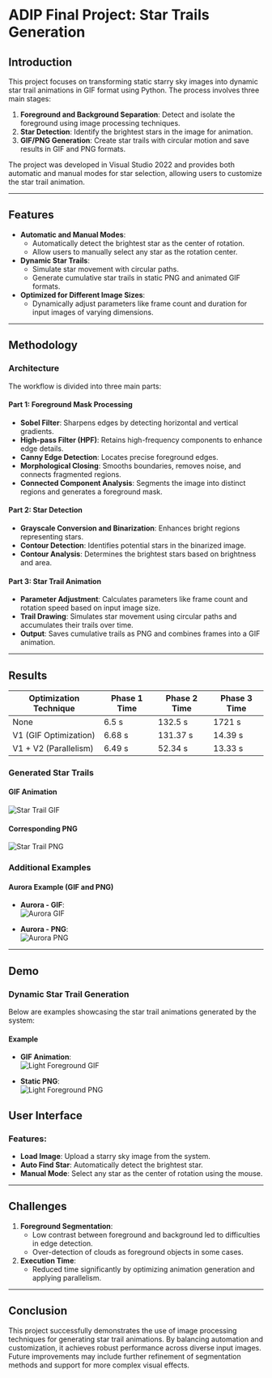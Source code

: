 # ADIP Final Project: Star Trails Generation 

## Introduction  
This project focuses on transforming static starry sky images into dynamic star trail animations in GIF format using Python. The process involves three main stages:
1. **Foreground and Background Separation**: Detect and isolate the foreground using image processing techniques.
2. **Star Detection**: Identify the brightest stars in the image for animation.
3. **GIF/PNG Generation**: Create star trails with circular motion and save results in GIF and PNG formats.

The project was developed in Visual Studio 2022 and provides both automatic and manual modes for star selection, allowing users to customize the star trail animation.

---

## Features  
- **Automatic and Manual Modes**:
  - Automatically detect the brightest star as the center of rotation.
  - Allow users to manually select any star as the rotation center.
- **Dynamic Star Trails**:
  - Simulate star movement with circular paths.
  - Generate cumulative star trails in static PNG and animated GIF formats.
- **Optimized for Different Image Sizes**:
  - Dynamically adjust parameters like frame count and duration for input images of varying dimensions.

---

## Methodology  
### Architecture  
The workflow is divided into three main parts:

#### **Part 1: Foreground Mask Processing**
- **Sobel Filter**: Sharpens edges by detecting horizontal and vertical gradients.  
- **High-pass Filter (HPF)**: Retains high-frequency components to enhance edge details.  
- **Canny Edge Detection**: Locates precise foreground edges.  
- **Morphological Closing**: Smooths boundaries, removes noise, and connects fragmented regions.  
- **Connected Component Analysis**: Segments the image into distinct regions and generates a foreground mask.

#### **Part 2: Star Detection**
- **Grayscale Conversion and Binarization**: Enhances bright regions representing stars.  
- **Contour Detection**: Identifies potential stars in the binarized image.  
- **Contour Analysis**: Determines the brightest stars based on brightness and area.  

#### **Part 3: Star Trail Animation**
- **Parameter Adjustment**: Calculates parameters like frame count and rotation speed based on input image size.  
- **Trail Drawing**: Simulates star movement using circular paths and accumulates their trails over time.  
- **Output**: Saves cumulative trails as PNG and combines frames into a GIF animation.

---

## Results  

| Optimization Technique | Phase 1 Time | Phase 2 Time | Phase 3 Time |  
|-------------------------|--------------|--------------|--------------|  
| None                   | 6.5 s        | 132.5 s      | 1721 s       |  
| V1 (GIF Optimization)  | 6.68 s       | 131.37 s     | 14.39 s      |  
| V1 + V2 (Parallelism)  | 6.49 s       | 52.34 s      | 13.33 s      |  

### Generated Star Trails  
#### GIF Animation  
![Star Trail GIF](results/star_trail.gif)  

#### Corresponding PNG  
![Star Trail PNG](results/star_trail.png)  

### Additional Examples  
#### Aurora Example (GIF and PNG)  
- **Aurora - GIF**:  
  ![Aurora GIF](results/aurora_trail.gif)  

- **Aurora - PNG**:  
  ![Aurora PNG](results/aurora_trail.png)  

---

## Demo  

### Dynamic Star Trail Generation  
Below are examples showcasing the star trail animations generated by the system:  

#### Example  
- **GIF Animation**:  
  ![Light Foreground GIF](results/aurora_5_star_trail.gif)  

- **Static PNG**:  
  ![Light Foreground PNG](results/aurora_5_star_trail.png)  




## User Interface  

### Features:  
- **Load Image**: Upload a starry sky image from the system.  
- **Auto Find Star**: Automatically detect the brightest star.  
- **Manual Mode**: Select any star as the center of rotation using the mouse.  



---

## Challenges  
1. **Foreground Segmentation**:  
   - Low contrast between foreground and background led to difficulties in edge detection.  
   - Over-detection of clouds as foreground objects in some cases.  
2. **Execution Time**:  
   - Reduced time significantly by optimizing animation generation and applying parallelism.

---

## Conclusion  
This project successfully demonstrates the use of image processing techniques for generating star trail animations. By balancing automation and customization, it achieves robust performance across diverse input images. Future improvements may include further refinement of segmentation methods and support for more complex visual effects.

